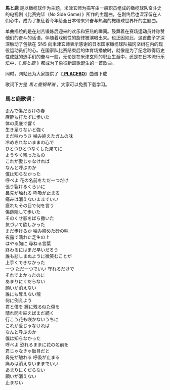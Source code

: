 

**馬と鹿** 是以橄榄球作为主题，米津玄师为描写由一般职员组成的橄榄球队奋斗史的电视剧《比赛完毕（No Side
Game）》所作的主题曲，在剧终后也深深留在人们心中，成为了象征着今年给全日本带来兴奋与热潮的橄榄球世界杯的主题曲。

单曲描绘的是在刻苦锻炼后迎来的欢乐和狂热的瞬间。鼓舞着在赛场运动员并称赞他们的奋斗的话语，伴随着戏剧性的旋律被演唱出来。也正因如此，这首曲子才深深触动了包括在
SNS
向米津玄师表示感谢的日本国家橄榄球队福冈坚树在内的现役运动员们的心。在国家队比赛结束后的体育场播放时，就像是为了纪念取得历史性成就的选手们的奋斗一般，无论是在米津玄师的职业生涯中，还是在日本流行乐坛中，《
_馬と鹿_ 》都成为了象征新颂歌诞生的一首歌曲。

同时，网站还为大家提供了《[ **PLACEBO**](Music-11893-PLACEBO-米津玄师与野田洋次郎的神仙合作.html
"PLACEBO")》曲谱下载

歌词下方是 _馬と鹿钢琴谱_ ，大家可以免费下载学习。

### 馬と鹿歌词：

歪んで傷だらけの春  
麻酔も打たずに歩いた  
体の奥底で響く  
生き足りないと強く  
まだ味わうさ 噛み終えたガムの味  
冷めきれないままの心で  
ひとつひとつなくした果てに  
ようやく残ったもの  
これが愛じゃなければ  
なんと呼ぶのか  
僕は知らなかった  
呼べよ 花の名前をただ一つだけ  
張り裂けるくらいに  
鼻先が触れる 呼吸が止まる  
痛みは消えないままでいい  
疲れたその目で何を言う  
傷跡隠して歩いた  
そのくせ影をばら撒いた  
気づいて欲しかった  
まだ歩けるか 噛み締めた砂の味  
夜露で濡れた芝生の上  
はやる胸に 尋ねる言葉  
終わるにはまだ早いだろう  
誰も悲しまぬように微笑むことが  
上手くできなかった  
一つ ただ一つでいい 守れるだけで  
それでよかったのに  
あまりにくだらない  
願いが消えない  
誰にも奪えない魂  
何に例えよう  
君と僕を 踵に残る似た傷を  
晴れ間を結えばまだ続く  
行こう花も咲かないうちに  
これが愛じゃなければ  
なんと呼ぶのか  
僕は知らなかった  
呼べよ 恐れるままに花の名前を  
君じゃなきゃ駄目だと  
鼻先が触れる 呼吸が止まる  
痛みは消えないままでいい  
あまりにくだらない  
願いが消えない  
止まない


